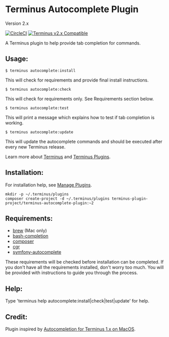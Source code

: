 # Terminus Autocomplete Plugin

Version 2.x

[![CircleCI](https://circleci.com/gh/terminus-plugin-project/terminus-autocomplete-plugin.svg?style=shield)](https://circleci.com/gh/terminus-plugin-project/terminus-autocomplete-plugin)
[![Terminus v2.x Compatible](https://img.shields.io/badge/terminus-v2.x-green.svg)](https://github.com/terminus-plugin-project/terminus-autocomplete-plugin/tree/2.x)

A Terminus plugin to help provide tab completion for commands.

## Usage:
```
$ terminus autocomplete:install
```
This will check for requirements and provide final install instructions.
```
$ terminus autocomplete:check
```
This will check for requirements only.  See Requirements section below.
```
$ terminus autocomplete:test
```
This will print a message which explains how to test if tab completion is working.
```
$ terminus autocomplete:update
```
This will update the autocomplete commands and should be executed after every new Terminus release.

Learn more about [Terminus](https://pantheon.io/docs/terminus/) and [Terminus Plugins](https://pantheon.io/docs/terminus/plugins/).

## Installation:
For installation help, see [Manage Plugins](https://pantheon.io/docs/terminus/plugins/).

```
mkdir -p ~/.terminus/plugins
composer create-project -d ~/.terminus/plugins terminus-plugin-project/terminus-autocomplete-plugin:~2
```

## Requirements:

- [brew](https://brew.sh) (Mac only)
- [bash-completion](https://formulae.brew.sh/formula/bash-completion)
- [composer](https://getcomposer.org/download/)
- [cgr](https://github.com/consolidation/cgr)
- [symfony-autocomplete](https://github.com/bamarni/symfony-console-autocomplete)

These requirements will be checked before installation can be completed.
If you don't have all the requirements installed, don't worry too much.
You will be provided with instructions to guide you through the process.

## Help:

Type 'terminus help autocomplete:install|check|test|update' for help.

## Credit:

Plugin inspired by [Autocompletion for Terminus 1.x on MacOS](https://wikihub.berkeley.edu/display/drupal/Autocompletion+for+Terminus+1.x+on+MacOS).
